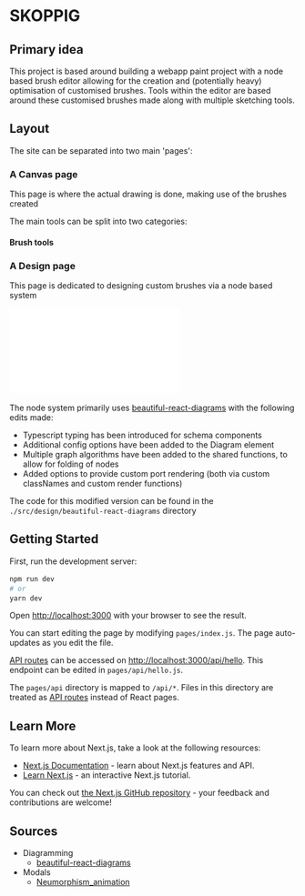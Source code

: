 # SKOPPIG

## Primary idea

This project is based around building a webapp paint project with a node based brush editor allowing for the creation and (potentially heavy) optimisation of customised brushes.
Tools within the editor are based around these customised brushes made along with multiple sketching tools.

## Layout

The site can be separated into two main 'pages':

### A Canvas page

This page is where the actual drawing is done, making use of the brushes created

The main tools can be split into two categories:

#### Brush tools

### A Design page

This page is dedicated to designing custom brushes via a node based system

![The layout of the brush design page](./README-Images/skoppig-design.pdf)

The node system primarily uses [beautiful-react-diagrams](https://github.com/antonioru/beautiful-react-diagrams) with the following edits made:

- Typescript typing has been introduced for schema components
- Additional config options have been added to the Diagram element
- Multiple graph algorithms have been added to the shared functions, to allow for folding of nodes
- Added options to provide custom port rendering (both via custom classNames and custom render functions)

The code for this modified version can be found in the `./src/design/beautiful-react-diagrams` directory

## Getting Started

First, run the development server:

```bash
npm run dev
# or
yarn dev
```

Open [http://localhost:3000](http://localhost:3000) with your browser to see the result.

You can start editing the page by modifying `pages/index.js`. The page auto-updates as you edit the file.

[API routes](https://nextjs.org/docs/api-routes/introduction) can be accessed on [http://localhost:3000/api/hello](http://localhost:3000/api/hello). This endpoint can be edited in `pages/api/hello.js`.

The `pages/api` directory is mapped to `/api/*`. Files in this directory are treated as [API routes](https://nextjs.org/docs/api-routes/introduction) instead of React pages.

## Learn More

To learn more about Next.js, take a look at the following resources:

- [Next.js Documentation](https://nextjs.org/docs) - learn about Next.js features and API.
- [Learn Next.js](https://nextjs.org/learn) - an interactive Next.js tutorial.

You can check out [the Next.js GitHub repository](https://github.com/vercel/next.js/) - your feedback and contributions are welcome!

## Sources

- Diagramming
  - [beautiful-react-diagrams](https://github.com/antonioru/beautiful-react-diagrams)
- Modals
  - [Neumorphism_animation](https://codepen.io/ma_suwa/pens/showcase)
